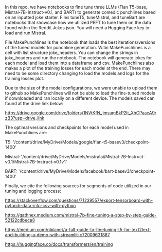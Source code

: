 In this repo, we have notebooks to fine tune three LLMs (Flan T5-base, Mistral-7B-Instruct-v0.1, and BART) to generate comedic punchlines based on an inputted joke starter.
Files tuneT5, tuneMistral, and tuneBart are notebooks that showcase how we utilized PEFT to tune them on the data found within the Reddit Jokes json. You will need a Hugging Face key to load and run Mistral.

File MakePunchlines is the notebook that loads the best iterations/versions of the tuned models for punchline generation. Witin MakePunchlines is a cell with list structure joke_headers. You can change the strings in joke_headers and run the notebook. The notebook will generate jokes for each model and load them into a dataframe and csv. MakePunchlines also makes a plot of the training losses for each model at the end. There may need to be some directory changing to load the models and logs for the training losses plot. 

Due to the size of the model configurations, we were unable to upload them to github so MakePunchlines will not be able to load the fine-tuned models if downloaded and ran locally on a different device. 
The models saved can found at the drive link below:

https://drive.google.com/drive/folders/1NVtKfN_jmsumBkP2It_XhCPaacA9rzB3?usp=drive_link

The optimal versions and checkpoints for each model used in MakePunchlines are:

T5: '/content/drive/MyDrive/Models/google/flan-t5-basev3/checkpoint-1400'

Mistral: '/content/drive/MyDrive/Models/mistralai/Mistral-7B-Instruct-v0.1/Mistral-7B-Instruct-v0.1v1'

BART: '/content/drive/MyDrive/Models/facebook/bart-basev3/checkpoint-1400'



Finally, we cite the following sources for segments of code utilized in our tuning and logging process:

https://stackoverflow.com/questions/71239557/export-tensorboard-with-pytorch-data-into-csv-with-python

https://gathnex.medium.com/mistral-7b-fine-tuning-a-step-by-step-guide-52122cdbeca8

https://medium.com/nlplanet/a-full-guide-to-finetuning-t5-for-text2text-and-building-a-demo-with-streamlit-c72009631887

https://huggingface.co/docs/transformers/en/training
